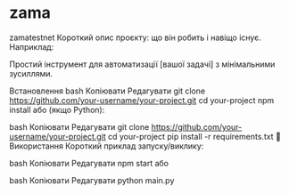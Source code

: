 # zama
zamatestnet
Короткий опис проєкту: що він робить і навіщо існує.
Наприклад:

Простий інструмент для автоматизації [вашої задачі] з мінімальними зусиллями.

Встановлення
bash
Копіювати
Редагувати
git clone https://github.com/your-username/your-project.git
cd your-project
npm install
або (якщо Python):

bash
Копіювати
Редагувати
git clone https://github.com/your-username/your-project.git
cd your-project
pip install -r requirements.txt
📝 Використання
Короткий приклад запуску/виклику:

bash
Копіювати
Редагувати
npm start
або

bash
Копіювати
Редагувати
python main.py
